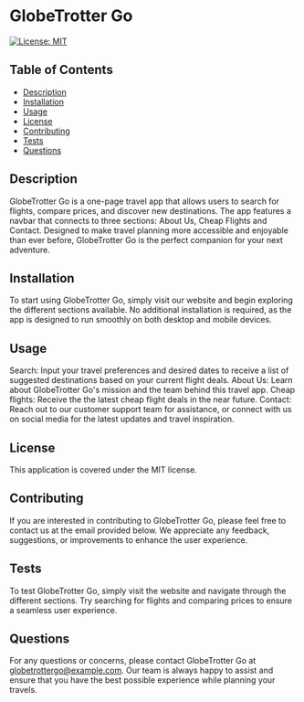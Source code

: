 # GlobeTrotter Go

[![License: MIT](https://img.shields.io/badge/License-MIT-yellow.svg)](https://opensource.org/licenses/MIT)

## Table of Contents
* [Description](#description)
* [Installation](#installation)
* [Usage](#usage)
* [License](#license)
* [Contributing](#contributing)
* [Tests](#tests)
* [Questions](#questions)

## Description
GlobeTrotter Go is a one-page travel app that allows users to search for flights, compare prices, and discover new destinations. The app features a navbar that connects to three sections: About Us, Cheap Flights and Contact. Designed to make travel planning more accessible and enjoyable than ever before, GlobeTrotter Go is the perfect companion for your next adventure.

## Installation
To start using GlobeTrotter Go, simply visit our website and begin exploring the different sections available. No additional installation is required, as the app is designed to run smoothly on both desktop and mobile devices.

## Usage
Search: Input your travel preferences and desired dates to receive a list of suggested destinations based on your current flight deals. 
About Us: Learn about GlobeTrotter Go's mission and the team behind this travel app.
Cheap flights: Receive the the latest cheap flight deals in the near future.
Contact: Reach out to our customer support team for assistance, or connect with us on social media for the latest updates and travel inspiration.

## License
This application is covered under the MIT license.

## Contributing
If you are interested in contributing to GlobeTrotter Go, please feel free to contact us at the email provided below. We appreciate any feedback, suggestions, or improvements to enhance the user experience.

## Tests
To test GlobeTrotter Go, simply visit the website and navigate through the different sections. Try searching for flights and comparing prices to ensure a seamless user experience.

## Questions
For any questions or concerns, please contact GlobeTrotter Go at globetrottergo@example.com. Our team is always happy to assist and ensure that you have the best possible experience while planning your travels.
